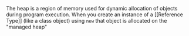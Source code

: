 The heap is a region of memory used for dynamic allocation of objects during program execution. When you create an instance of a [[Reference Type]] (like a class object) using `new` that object is allocated on the "managed heap"
